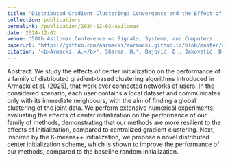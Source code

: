 ```yaml
---
title: "Distributed Gradient Clustering: Convergence and the Effect of Initialization"
collection: publications
permalink: /publication/2024-12-02-asilomar
date: 2024-12-02
venue: '58th Asilomar Conference on Signals, Systems, and Computers'
paperurl: 'https://github.com/aarmacki/aarmacki.github.io/blob/master/publications/Asilomar_2024.pdf'
citation: '<b>Armacki, A.</b>*, Sharma, H.*, Bajović, D., Jakovetić, D., Chakraborty, M., &amp; Kar, S. (2024). <i>Distributed Gradient Clustering: Convergence and the Effect of Initialization.</i> To appear in 58th Asilomar Conference on Signals, Systems, and Computers.'
---
```


Abstract: We study the effects of center initialization on the performance of a family of distributed gradient-based clustering algorithms introduced in Armacki et al. (2025), that work over connected networks of users. In the considered scenario, each user contains a local dataset and communicates only with its immediate neighbours, with the aim of finding a global clustering of the joint data. We perform extensive numerical experiments, evaluating the effects of center initialization on the performance of our family of methods, demonstrating that our methods are more resilient to the effects of initialization, compared to centralized gradient clustering. Next, inspired by the K-means++ initialization, we propose a novel distributed center initialization scheme, which is shown to improve the performance of our methods, compared to the baseline random initialization.
